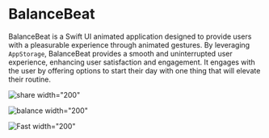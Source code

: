 # BalanceBeat

BalanceBeat is a Swift UI animated application designed to provide users with a pleasurable experience through animated gestures. By leveraging `AppStorage`, BalanceBeat provides a smooth and uninterrupted user experience, enhancing user satisfaction and engagement. It engages with the user by offering options to start their day with one thing that will elevate their routine.

![share](https://github.com/Magdalenaspace/SwiftUI-Apps/assets/96504344/46725e63-0af0-4a67-9ee1-ae3ae9f00d3b)  width="200" 

![balance](https://github.com/Magdalenaspace/SwiftUI-Apps/assets/96504344/35709e23-d136-4328-97a6-98f260c8b152)  width="200" 

![Fast](https://github.com/Magdalenaspace/SwiftUI-Apps/assets/96504344/69a5653a-e7bf-4a74-843c-928c3bed0483)  width="200" 
